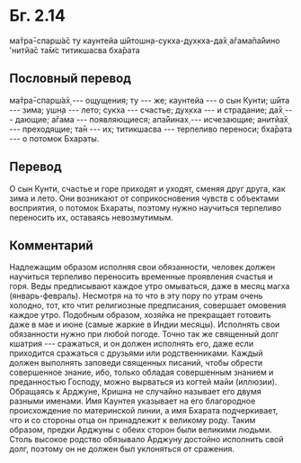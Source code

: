 # Бг. 2.14

ма̄тра̄-спарш́а̄с ту каунтейа
ш́ӣтошн̣а-сукха-дух̣кха-да̄х̣
а̄гама̄па̄йино 'нитйа̄с
та̄м̇с титикшасва бха̄рата

## Пословный перевод

ма̄тра̄-спарш́а̄х̣ --- ощущения; ту --- же; каунтейа --- о сын Кунти; ш́ӣта
--- зима; ушн̣а --- лето; сукха --- счастье; дух̣кха --- и страдание; да̄х̣
--- дающие; а̄гама --- появляющиеся; апа̄йинах̣ --- исчезающие; анитйа̄х̣ ---
преходящие; та̄н --- их; титикшасва --- терпеливо переноси; бха̄рата --- о
потомок Бхараты.

## Перевод

О сын Кунти, счастье и горе приходят и уходят, сменяя друг друга, как
зима и лето. Они возникают от соприкосновения чувств с объектами
восприятия, о потомок Бхараты, поэтому нужно научиться терпеливо
переносить их, оставаясь невозмутимым.

## Комментарий

Надлежащим образом исполняя свои обязанности, человек должен научиться
терпеливо переносить временные проявления счастья и горя. Веды
предписывают каждое утро омываться, даже в месяц магха (январь-февраль).
Несмотря на то что в эту пору по утрам очень холодно, тот, кто чтит
религиозные предписания, совершает омовения каждое утро. Подобным
образом, хозяйка не прекращает готовить даже в мае и июне (самые жаркие
в Индии месяцы). Исполнять свои обязанности нужно при любой погоде.
Точно так же священный долг кшатрия --- сражаться, и он должен исполнять
его, даже если приходится сражаться с друзьями или родственниками.
Каждый должен выполнять заповеди священных писаний, чтобы обрести
совершенное знание, ибо, только обладая совершенным знанием и
преданностью Господу, можно вырваться из когтей майи (иллюзии).
Обращаясь к Арджуне, Кришна не случайно называет его двумя разными
именами. Имя Каунтея указывает на его благородное происхождение по
материнской линии, а имя Бхарата подчеркивает, что и со стороны отца он
принадлежит к великому роду. Таким образом, предки Арджуны с обеих
сторон были великими людьми. Столь высокое родство обязывало Арджуну
достойно исполнить свой долг, поэтому он не должен был уклоняться от
сражения.
